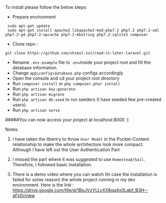 To install please follow the below steps:

- Prepare environment
```
 sudo apt-get update
 sudo apt-get install apache2 libapache2-mod-php7.2 php7.2 php7.2-xml php7.2-gd php7.2-opcache php7.2-mbstring php7.2-sqlite3 composer
 ```
- Clone repo :
 ```
 git clone https://github.com/shimul-iut/read-it-later-laravel.git
 ```
- Rename `.env.example` file to `.env`inside your project root and fill the database information.
- Change `app\config\database.php` configs accordingly
- Open the console and cd your project root directory
- Run `composer install` or ```php composer.phar install```
- Run `php artisan key:generate` 
- Run `php artisan migrate`
- Run `php artisan db:seed` to run seeders (I have seeded few pre-created users).
- Run `php artisan serve`

#####You can now access your project at localhost:8000 :)

Notes:

1. I have taken the libertry to throw ```User Model``` in the Pocket-Content relationship to make the whole architecture look more compact. Although I have left out the User Authentication Part

2. I missed the part where it was suggested to use ```Homestead/Sail```. Therefore, I followed basic installation.

3. There is a demo video where you can watch (In case the installation is failed for some reason) the whole project running in my dev environment. 
Here is the link : https://drive.google.com/file/d/1BoJVzYLLvXX8qq4x0Labf_B3H--aFz0i/view

```
